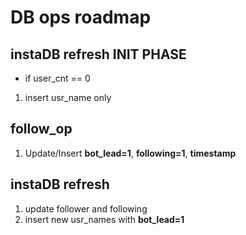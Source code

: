 # DB ops roadmap


## instaDB refresh INIT PHASE

* if user_cnt  == 0
1. insert usr_name only


## follow_op

1. Update/Insert **bot_lead=1**, **following=1**, **timestamp**


## instaDB refresh

1. update follower and following
2. insert new usr_names with **bot_lead=1**